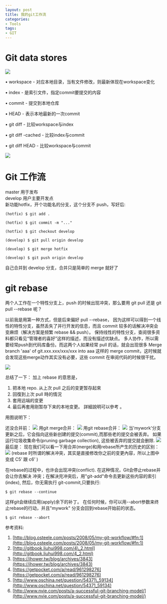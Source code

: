 ```yaml
---
layout: post
title: 我的git工作流
categories:
- Tools
tags:
- GIT 
---
```




# Git data stores
 
![](http://ww2.sinaimg.cn/large/637573b1gw1etsbgs5we2j20dd0cnmyl.jpg)

•	workspace - 对应本地目录，当有文件修改，则最新体现在workspace变化

•	index - 是索引文件，指定commit要提交的内容

•	commit - 提交到本地仓库

•	HEAD - 表示本地最新的一次commit

•	git diff - 比较workspace与index

•	git diff -cached - 比较index与commit

•	git diff HEAD - 比较workspace与commit


![](http://ww2.sinaimg.cn/large/637573b1gw1etsbhk7uycj20e50huwgq.jpg)

# Git 工作流
  
master 用于发布  
develop 用户主要开发点  
新功能hotfix，开个功能名的分支，这个分支不 push，写好后:

`(hotfix) $ git add .`

`(hotfix) $ git commit -m "..."`

`(hotfix) $ git checkout develop`

`(develop) $ git pull origin develop`

`(develop) $ git merge hotfix `

`(develop) $ git push origin develop`

自己合并到 develop 分支，合并只是简单的 merge 就好了


# git rebase

两个人工作在一个特性分支上，push 的时候出现冲突，那么要用
git pull
还是
git pull --rebase
呢？

以前我是用第一种方式，但是后来偏好
 pull --rebase，
因为这样可以得到一个线性的特性分支，虽然丢失了并行开发的信息，而且 commit 较多的话解决冲突会变麻烦（解决方案是频繁 rebase && push）。
保持线性的特性分支，查阅很多资料都只看见“管理者的喜好”这样的描述，而没有描述优缺点。
多人协作，所以需要经常push到代码库备份。而这两个人如果经常 pull 的话，就会出现很多
Merge branch 'aaa' of git.xxx.xxx/xxx/xxx into aaa
这样的 merge commit，这时候就会发现这些merge动作其实没有必要，这些 commit 在审阅代码的时候很干扰。

![](http://ihower.tw/blog/wp-content/uploads/2010/02/git-merge.jpg)

总结了一下：
加上 rebase 的意思是， 
1. 把本地 repo. 从上次 pull 之后的变更暂存起來 
2. 回復到上次 pull 時的情況 
3. 套用远端的变更 
4. 最后再套用刚暂存下来的本地变更。
詳細說明可以參考 [](http://gitready.com/advanced/2009/02/11/pull-with-rebase.html "pull with rebase")。

用图说明下：

还没合并前：
![](http://gitbook.liuhui998.com/assets/images/figure/rebase1.png)
用git merge合并：
![](http://gitbook.liuhui998.com/assets/images/figure/rebase2.png)
用git rebase合并：
![](http://gitbook.liuhui998.com/assets/images/figure/rebase3.png)
当'mywork'分支更新之后，它会指向这些新创建的提交(commit),而那些老的提交会被丢弃。 如果运行垃圾收集命令(pruning garbage collection), 这些被丢弃的提交就会删除.
![](http://gitbook.liuhui998.com/assets/images/figure/rebase4.png)
最后是：
现在我们可以看一下用合并(merge)和用rebase所产生的历史的区别：
![](http://gitbook.liuhui998.com/assets/images/figure/rebase5.png)
(rebase 时所谓的解决冲突，其实是直接修改你之前的变更內容，所以上图中变成 C5’ 跟 c6’ )

在rebase的过程中，也许会出现冲突(conflict). 在这种情况，Git会停止rebase并会让你去解决 冲突；在解决完冲突后，用"git-add"命令去更新这些内容的索引(index), 然后，你无需执行 git-commit,只要执行:

`$ git rebase --continue`

这样git会继续应用(apply)余下的补丁。
在任何时候，你可以用--abort参数来终止rebase的行动，并且"mywork" 分支会回到rebase开始前的状态。

`$ git rebase --abort`


参考资料:

1. [http://blog.osteele.com/posts/2008/05/my-git-workflow/#fn:1](http://blog.osteele.com/posts/2008/05/my-git-workflow/#fn:1)
2. [http://gitbook.liuhui998.com/4\_2.html](http://gitbook.liuhui998.com/4_2.html)
3. [https://ihower.tw/blog/archives/3843](https://ihower.tw/blog/archives/3843)
4. [https://getpocket.com/a/read/961298276](https://getpocket.com/a/read/961298276)
5. [http://www.oschina.net/question/54371\_59134](http://www.oschina.net/question/54371_59134)
6. [http://www.nvie.com/posts/a-successful-git-branching-model/](http://www.nvie.com/posts/a-successful-git-branching-model/)




